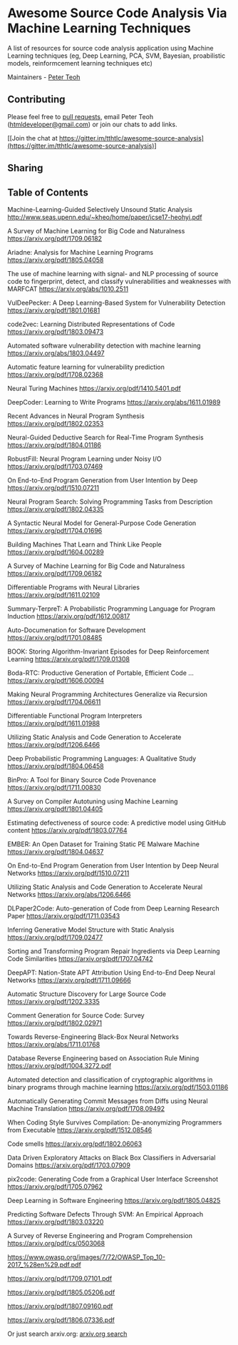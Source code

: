 # Awesome Source Code Analysis Via Machine Learning Techniques

A list of resources for source code analysis application using Machine Learning techniques (eg, Deep Learning, PCA, SVM, Bayesian, proabilistic models, reinformcement learning techniques etc)

Maintainers - [Peter Teoh](https://github.com/tthtlc)

## Contributing
Please feel free to [pull requests](https://github.com/tthtlc/awesome-source-analysis/pulls), email Peter Teoh (htmldeveloper@gmail.com) or join our chats to add links.

[[Join the chat at https://gitter.im/tthtlc/awesome-source-analysis](https://gitter.im/tthtlc/awesome-source-analysis)]

## Sharing
## Table of Contents

Machine-Learning-Guided Selectively Unsound Static Analysis
http://www.seas.upenn.edu/~kheo/home/paper/icse17-heohyi.pdf

A Survey of Machine Learning for Big Code and Naturalness 
https://arxiv.org/pdf/1709.06182

Ariadne: Analysis for Machine Learning Programs 
https://arxiv.org/pdf/1805.04058

The use of machine learning with signal- and NLP processing of source code to fingerprint, detect, and classify vulnerabilities and weaknesses with MARFCAT
https://arxiv.org/abs/1010.2511

VulDeePecker: A Deep Learning-Based System for Vulnerability Detection
https://arxiv.org/pdf/1801.01681

code2vec: Learning Distributed Representations of Code 
https://arxiv.org/pdf/1803.09473

Automated software vulnerability detection with machine learning
https://arxiv.org/abs/1803.04497

Automatic feature learning for vulnerability prediction
https://arxiv.org/pdf/1708.02368

Neural Turing Machines
https://arxiv.org/pdf/1410.5401.pdf

DeepCoder: Learning to Write Programs
https://arxiv.org/abs/1611.01989

Recent Advances in Neural Program Synthesis
https://arxiv.org/pdf/1802.02353

Neural-Guided Deductive Search for Real-Time Program Synthesis
https://arxiv.org/pdf/1804.01186

RobustFill: Neural Program Learning under Noisy I/O
https://arxiv.org/pdf/1703.07469

On End-to-End Program Generation from User Intention by Deep
https://arxiv.org/pdf/1510.07211

Neural Program Search: Solving Programming Tasks from Description
https://arxiv.org/pdf/1802.04335

A Syntactic Neural Model for General-Purpose Code Generation
https://arxiv.org/pdf/1704.01696

Building Machines That Learn and Think Like People
https://arxiv.org/pdf/1604.00289

A Survey of Machine Learning for Big Code and Naturalness
https://arxiv.org/pdf/1709.06182

Differentiable Programs with Neural Libraries
https://arxiv.org/pdf/1611.02109

Summary-TerpreT: A Probabilistic Programming Language for Program Induction
https://arxiv.org/pdf/1612.00817

Auto-Documenation for Software Development
https://arxiv.org/pdf/1701.08485

BOOK: Storing Algorithm-Invariant Episodes for Deep Reinforcement Learning
https://arxiv.org/pdf/1709.01308

Boda-RTC: Productive Generation of Portable, Efficient Code ...
https://arxiv.org/pdf/1606.00094

Making Neural Programming Architectures Generalize via Recursion
https://arxiv.org/pdf/1704.06611

Differentiable Functional Program Interpreters
https://arxiv.org/pdf/1611.01988

Utilizing Static Analysis and Code Generation to Accelerate
https://arxiv.org/pdf/1206.6466

Deep Probabilistic Programming Languages: A Qualitative Study
https://arxiv.org/pdf/1804.06458

BinPro: A Tool for Binary Source Code Provenance
https://arxiv.org/pdf/1711.00830

A Survey on Compiler Autotuning using Machine Learning
https://arxiv.org/pdf/1801.04405

Estimating defectiveness of source code: A predictive model using GitHub content
https://arxiv.org/pdf/1803.07764

EMBER: An Open Dataset for Training Static PE Malware Machine
https://arxiv.org/pdf/1804.04637

On End-to-End Program Generation from User Intention by Deep Neural Networks
https://arxiv.org/pdf/1510.07211

Utilizing Static Analysis and Code Generation to Accelerate Neural Networks
https://arxiv.org/abs/1206.6466

DLPaper2Code: Auto-generation of Code from Deep Learning Research Paper
https://arxiv.org/pdf/1711.03543

Inferring Generative Model Structure with Static Analysis
https://arxiv.org/pdf/1709.02477

Sorting and Transforming Program Repair Ingredients via Deep Learning Code Similarities
https://arxiv.org/pdf/1707.04742

DeepAPT: Nation-State APT Attribution Using End-to-End Deep Neural Networks
https://arxiv.org/pdf/1711.09666

Automatic Structure Discovery for Large Source Code
https://arxiv.org/pdf/1202.3335

Comment Generation for Source Code: Survey
https://arxiv.org/pdf/1802.02971

Towards Reverse-Engineering Black-Box Neural Networks
https://arxiv.org/abs/1711.01768

Database Reverse Engineering based on Association Rule Mining 
https://arxiv.org/pdf/1004.3272.pdf

Automated detection and classification of cryptographic algorithms in binary programs through machine learning
https://arxiv.org/pdf/1503.01186

Automatically Generating Commit Messages from Diffs using Neural Machine Translation
https://arxiv.org/pdf/1708.09492

When Coding Style Survives Compilation: De-anonymizing Programmers from Executable
https://arxiv.org/pdf/1512.08546

Code smells
https://arxiv.org/pdf/1802.06063

Data Driven Exploratory Attacks on Black Box Classifiers in Adversarial Domains
https://arxiv.org/pdf/1703.07909

pix2code: Generating Code from a Graphical User Interface Screenshot
https://arxiv.org/pdf/1705.07962

Deep Learning in Software Engineering
https://arxiv.org/pdf/1805.04825

Predicting Software Defects Through SVM: An Empirical Approach
https://arxiv.org/pdf/1803.03220

A Survey of Reverse Engineering and Program Comprehension
https://arxiv.org/pdf/cs/0503068

https://www.owasp.org/images/7/72/OWASP_Top_10-2017_%28en%29.pdf.pdf

https://arxiv.org/pdf/1709.07101.pdf

https://arxiv.org/pdf/1805.05206.pdf   

https://arxiv.org/pdf/1807.09160.pdf 

https://arxiv.org/pdf/1806.07336.pdf

Or just search arxiv.org: [arxiv.org search](/summary_6dec2018)
